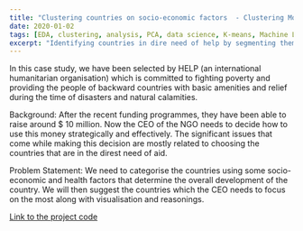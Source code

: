 ```yaml
---
title: "Clustering countries on socio-economic factors  - Clustering Model and Principle Component Analysis"
date: 2020-01-02
tags: [EDA, clustering, analysis, PCA, data science, K-means, Machine Learning, Unsupervised Learning]
excerpt: "Identifying countries in dire need of help by segmenting them on various socio-economic factors "
---
```

In this case study, we have been selected by HELP (an international humanitarian organisation) which is committed to fighting poverty and providing the people of backward countries with basic amenities and relief during the time of disasters and natural calamities.

Background: After the recent funding programmes, they have been able to raise around $ 10 million. Now the CEO of the NGO needs to decide how to use this money strategically and effectively. The significant issues that come while making this decision are mostly related to choosing the countries that are in the direst need of aid.

Problem Statement: We need to categorise the countries using some socio-economic and health factors that determine the overall development of the country. We will then suggest the countries which the CEO needs to focus on the most along with visualisation and reasonings.


[Link to the project code](https://github.com/Smitan94/Data-Science/blob/master/Clustering%20Assignment%20-%20Smitan.ipynb)
